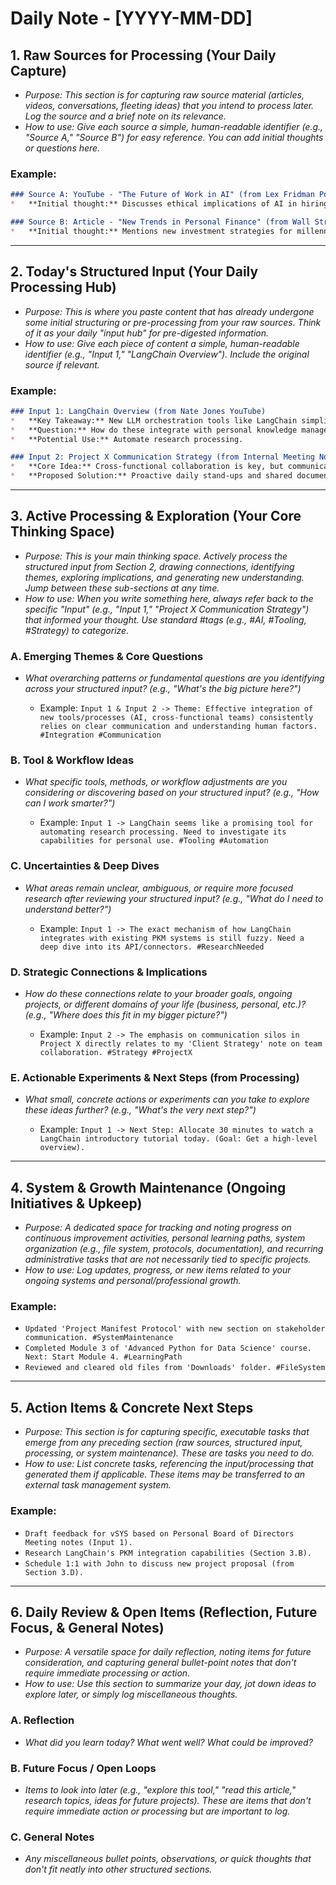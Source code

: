 # Daily Note - [YYYY-MM-DD]

## 1. Raw Sources for Processing (Your Daily Capture)

*   _Purpose: This section is for capturing raw source material (articles, videos, conversations, fleeting ideas) that you intend to process later. Log the source and a brief note on its relevance._
*   _How to use: Give each source a simple, human-readable identifier (e.g., "Source A," "Source B") for easy reference. You can add initial thoughts or questions here._

### Example:

```markdown
### Source A: YouTube - "The Future of Work in AI" (from Lex Fridman Podcast)
*   **Initial thought:** Discusses ethical implications of AI in hiring. Relevant for #business #ai #ethics.

### Source B: Article - "New Trends in Personal Finance" (from Wall Street Journal)
*   **Initial thought:** Mentions new investment strategies for millennials. Relevant for #personal #finance #investing.
```

---

## 2. Today's Structured Input (Your Daily Processing Hub)

*   _Purpose: This is where you paste content that has already undergone some initial structuring or pre-processing from your raw sources. Think of it as your daily "input hub" for pre-digested information._
*   _How to use: Give each piece of content a simple, human-readable identifier (e.g., "Input 1," "LangChain Overview"). Include the original source if relevant._

### Example:

```markdown
### Input 1: LangChain Overview (from Nate Jones YouTube)
*   **Key Takeaway:** New LLM orchestration tools like LangChain simplify complex AI workflows.
*   **Question:** How do these integrate with personal knowledge management systems?
*   **Potential Use:** Automate research processing.

### Input 2: Project X Communication Strategy (from Internal Meeting Notes)
*   **Core Idea:** Cross-functional collaboration is key, but communication silos are a risk.
*   **Proposed Solution:** Proactive daily stand-ups and shared documentation.
```

---

## 3. Active Processing & Exploration (Your Core Thinking Space)

*   _Purpose: This is your main thinking space. Actively process the structured input from Section 2, drawing connections, identifying themes, exploring implications, and generating new understanding. Jump between these sub-sections at any time._
*   _How to use: When you write something here, always refer back to the specific "Input" (e.g., "Input 1," "Project X Communication Strategy") that informed your thought. Use standard #tags (e.g., #AI, #Tooling, #Strategy) to categorize._

### A. Emerging Themes & Core Questions

*   _What overarching patterns or fundamental questions are you identifying across your structured input? (e.g., "What's the big picture here?")_

    *   Example: `Input 1 & Input 2 -> Theme: Effective integration of new tools/processes (AI, cross-functional teams) consistently relies on clear communication and understanding human factors. #Integration #Communication`

### B. Tool & Workflow Ideas

*   _What specific tools, methods, or workflow adjustments are you considering or discovering based on your structured input? (e.g., "How can I work smarter?")_

    *   Example: `Input 1 -> LangChain seems like a promising tool for automating research processing. Need to investigate its capabilities for personal use. #Tooling #Automation`

### C. Uncertainties & Deep Dives

*   _What areas remain unclear, ambiguous, or require more focused research after reviewing your structured input? (e.g., "What do I need to understand better?")_

    *   Example: `Input 1 -> The exact mechanism of how LangChain integrates with existing PKM systems is still fuzzy. Need a deep dive into its API/connectors. #ResearchNeeded`

### D. Strategic Connections & Implications

*   _How do these connections relate to your broader goals, ongoing projects, or different domains of your life (business, personal, etc.)? (e.g., "Where does this fit in my bigger picture?")_

    *   Example: `Input 2 -> The emphasis on communication silos in Project X directly relates to my 'Client Strategy' note on team collaboration. #Strategy #ProjectX`

### E. Actionable Experiments & Next Steps (from Processing)

*   _What small, concrete actions or experiments can you take to explore these ideas further? (e.g., "What's the very next step?")_

    *   Example: `Input 1 -> Next Step: Allocate 30 minutes to watch a LangChain introductory tutorial today. (Goal: Get a high-level overview).`

---

## 4. System & Growth Maintenance (Ongoing Initiatives & Upkeep)

*   _Purpose: A dedicated space for tracking and noting progress on continuous improvement activities, personal learning paths, system organization (e.g., file system, protocols, documentation), and recurring administrative tasks that are not necessarily tied to specific projects._
*   _How to use: Log updates, progress, or new items related to your ongoing systems and personal/professional growth._

### Example:
*   `Updated 'Project Manifest Protocol' with new section on stakeholder communication. #SystemMaintenance`
*   `Completed Module 3 of 'Advanced Python for Data Science' course. Next: Start Module 4. #LearningPath`
*   `Reviewed and cleared old files from 'Downloads' folder. #FileSystem`

---

## 5. Action Items & Concrete Next Steps

*   _Purpose: This section is for capturing specific, executable tasks that emerge from any preceding section (raw sources, structured input, processing, or system maintenance). These are tasks you need to *do*._
*   _How to use: List concrete tasks, referencing the input/processing that generated them if applicable. These items may be transferred to an external task management system._

### Example:
*   `Draft feedback for vSYS based on Personal Board of Directors Meeting notes (Input 1).`
*   `Research LangChain's PKM integration capabilities (Section 3.B).`
*   `Schedule 1:1 with John to discuss new project proposal (from Section 3.D).`

---

## 6. Daily Review & Open Items (Reflection, Future Focus, & General Notes)

*   _Purpose: A versatile space for daily reflection, noting items for future consideration, and capturing general bullet-point notes that don't require immediate processing or action._
*   _How to use: Use this section to summarize your day, jot down ideas to explore later, or simply log miscellaneous thoughts._

### A. Reflection

*   _What did you learn today? What went well? What could be improved?_

### B. Future Focus / Open Loops

*   _Items to look into later (e.g., "explore this tool," "read this article," research topics, ideas for future projects). These are items that don't require immediate action or processing but are important to log._

### C. General Notes

*   _Any miscellaneous bullet points, observations, or quick thoughts that don't fit neatly into other structured sections._